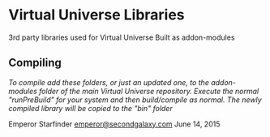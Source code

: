 # Virtual Universe Libraries

3rd party libraries used for Virtual Universe
Built as addon-modules

## Compiling
*To compile add these folders, or just an updated one, to the addon-modules folder of the main Virtual Universe repository.
 Execute the normal "runPreBuild" for your system and then build/compile as normal.
 The newly compiled library will be copied to the "bin" folder*

 Emperor Starfinder <emperor@secondgalaxy.com>
June 14, 2015